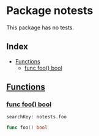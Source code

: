 # Package notests

This package has no tests. 

## Index

* [Functions](#func)
    * [func foo() bool](#foo)


## <a id="func" href="#func">Functions</a>

### <a id="foo" href="#foo">func foo() bool</a>

```
searchKey: notests.foo
```

```Go
func foo() bool
```

